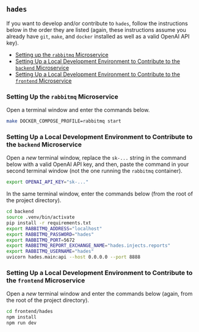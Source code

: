 ## `hades`
If you want to develop and/or contribute to `hades`, follow the instructions below in the order they are listed (again, these instructions assume you already have `git`, `make`, and `docker` installed as well as a valid OpenAI API key).
* [Setting up the `rabbitmq` Microservice](#setting-up-the-rabbitmq-microservice)
* [Setting Up a Local Development Environment to Contribute to the `backend` Microservice](#setting-up-a-local-development-environment-to-contribute-to-the-backend-microservice)
* [Setting Up a Local Development Environment to Contribute to the `frontend` Microservice](#setting-up-a-local-development-environment-to-contribute-to-the-frontend-microservice)

### Setting Up the `rabbitmq` Microservice
Open a terminal window and enter the commands below.
```bash
make DOCKER_COMPOSE_PROFILE=rabbitmq start
```

### Setting Up a Local Development Environment to Contribute to the `backend` Microservice
Open a _new_ terminal window, replace the `sk-...` string in the command below with a valid OpenAI API key, and then, paste the command in your second terminal window (not the one running the `rabbitmq` container). 
```bash
export OPENAI_API_KEY="sk-..."
```

In the same terminal window, enter the commands below (from the root of the project directory).
```bash
cd backend
source .venv/bin/activate
pip install -r requirements.txt 
export RABBITMQ_ADDRESS="localhost"
export RABBITMQ_PASSWORD="hades"
export RABBITMQ_PORT=5672
export RABBITMQ_REPORT_EXCHANGE_NAME="hades.injects.reports"
export RABBITMQ_USERNAME="hades"
uvicorn hades.main:api --host 0.0.0.0 --port 8888
```

### Setting Up a Local Development Environment to Contribute to the `frontend` Microservice
Open a _new_ terminal window and enter the commands below (again, from the root of the project directory).
```bash
cd frontend/hades
npm install
npm run dev
```
